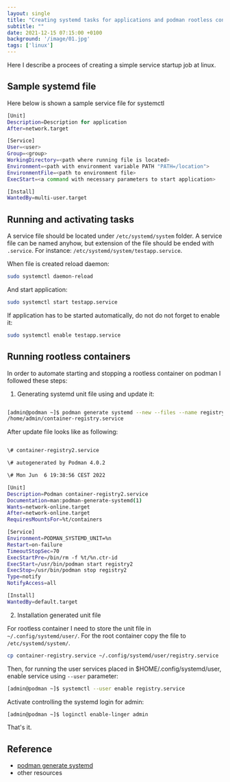 ```yaml
---
layout: single
title: "Creating systemd tasks for applications and podman rootless containers"
subtitle: ""
date: 2021-12-15 07:15:00 +0100
background: '/image/01.jpg'
tags: ['linux']
---
```


Here I describe a procees of creating a simple service startup job at linux.

## Sample systemd file

Here below is shown a sample service file for systemctl

````bash
[Unit]
Description=Description for application
After=network.target

[Service]
User=<user>
Group=<group>
WorkingDirectory=<path where running file is located>
Environment=<path with environment variable PATH "PATH=/location">
EnvironmentFile=<path to environment file>
ExecStart=<a command with necessary parameters to start application>

[Install]
WantedBy=multi-user.target
````

## Running and activating tasks

A service file should be located under ``/etc/systemd/system`` folder. A service file can be named anyhow, but extension of the file should be ended with ``.service``. For instance: ``/etc/systemd/system/testapp.service``.


When file is created reload daemon:

````bash
sudo systemctl daemon-reload
````

And start application:

````bash
sudo systemctl start testapp.service
````

If application has to be started automatically, do not do not forget to enable it:

````bash
sudo systemctl enable testapp.service
````


## Running rootless containers

In order to automate starting and stopping a rootless container on podman I followed these steps:

1. Generating systemd unit file using and update it:

````bash

[admin@podman ~]$ podman generate systemd --new --files --name registry
/home/admin/container-registry.service

````

After update file looks like as following:

````bash

\# container-registry2.service

\# autogenerated by Podman 4.0.2

\# Mon Jun  6 19:38:56 CEST 2022

[Unit]
Description=Podman container-registry2.service
Documentation=man:podman-generate-systemd(1)
Wants=network-online.target
After=network-online.target
RequiresMountsFor=%t/containers

[Service]
Environment=PODMAN_SYSTEMD_UNIT=%n
Restart=on-failure
TimeoutStopSec=70
ExecStartPre=/bin/rm -f %t/%n.ctr-id
ExecStart=/usr/bin/podman start registry2
ExecStop=/usr/bin/podman stop registry2
Type=notify
NotifyAccess=all

[Install]
WantedBy=default.target

````

2. Installation generated unit file

For rootless container I need to store the unit file in ``~/.config/systemd/user/``. For the root container copy the file to ``/etc/systemd/system/``. 

````bash
cp container-registry.service ~/.config/systemd/user/registry.service
````

Then, for running the user services placed in $HOME/.config/systemd/user, enable service using ``--user`` parameter:

````bash
[admin@podman ~]$ systemctl --user enable registry.service
````

Activate controlling the systemd login for admin:

````bash
[admin@podman ~]$ loginctl enable-linger admin
````

That's it.

## Reference
- [podman generate systemd](https://docs.podman.io/en/latest/markdown/podman-generate-systemd.1.html)
- other resources

